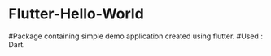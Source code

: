 # Flutter-Hello-World
#Package containing simple demo application created using flutter.
#Used : Dart.
